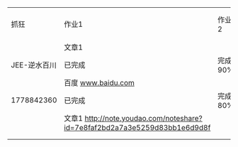 |          |                  |       |           |      |      |      |      |      |      |      |
| -------- | ---------------- | ----- | --------- | ---- | ---- | ---- | ---- | ---- | ---- | ---- |
| 抓狂       | 作业1              | 作业2   | 作业3完成100% |      |      |      |      |      |      |      |
|          | 文章1              |       |           |      |      |      |      |      |      |      |
| JEE-逆水百川 | 已完成              | 完成90% |           |      |      |      |      |      |      |      |
|          | 百度 www.baidu.com |       |           |      |      |      |      |      |      |      |
|   1778842360       |     已完成             |完成80%       |           |      |      |      |      |      |      |      |
|          |       文章1 http://note.youdao.com/noteshare?id=7e8faf2bd2a7a3e5259d83bb1e6d9d8f          |       |           |      |      |      |      |      |      |      |
|          |                  |       |           |      |      |      |      |      |      |      |
|          |                  |       |           |      |      |      |      |      |      |      |      |